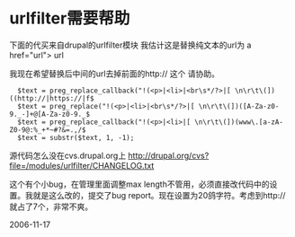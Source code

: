 # urlfilter需要帮助

下面的代买来自drupal的urlfilter模块
我估计这是替换纯文本的url为 a href="url"> url 

我现在希望替换后中间的url去掉前面的http:// 这个 请协助。

      $text = preg_replace_callback("!(<p>|<li>|<br\s*/?>|[ \n\r\t\(])((http://|https://|f$
      $text = preg_replace("!(<p>|<li>|<br\s*/?>|[ \n\r\t\(])([A-Za-z0-9._-]+@[A-Za-z0-9._$
      $text = preg_replace_callback("!(<p>|<li>|[ \n\r\t\(])(www\.[a-zA-Z0-9@:%_+*~#?&=.,/$
      $text = substr($text, 1, -1);
      

源代码怎么没在cvs.drupal.org上
http://drupal.org/cvs?file=/modules/urlfilter/CHANGELOG.txt

这个有个小bug，在管理里面调整max length不管用，必须直接改代码中的设置。我就是这么改的，提交了bug report。现在设置为20鸽字符。考虑到http://就占了7个，非常不爽。

2006-11-17